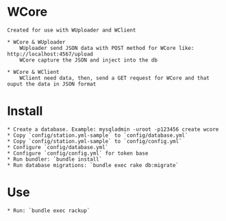 # WCore
	
	Created for use with WUploader and WClient

	* WCore & WUploader
		WUploader send JSON data with POST method for WCore like: http://localhost:4567/upload
		WCore capture the JSON and inject into the db
	
	* WCore & WClient
		WClient need data, then, send a GET request for WCore and that ouput the data in JSON format


# Install

	* Create a database. Example: mysqladmin -uroot -p123456 create wcore
	* Copy `config/station.yml-sample` to `config/database.yml`
	* Copy `config/station.yml-sample` to `config/config.yml`
	* Configure `config/database.yml`
	* Configure `config/config.yml` for token base
	* Run bundler: `bundle install`
	* Run database migrations: `bundle exec rake db:migrate`

# Use
	
	* Run: `bundle exec rackup`

